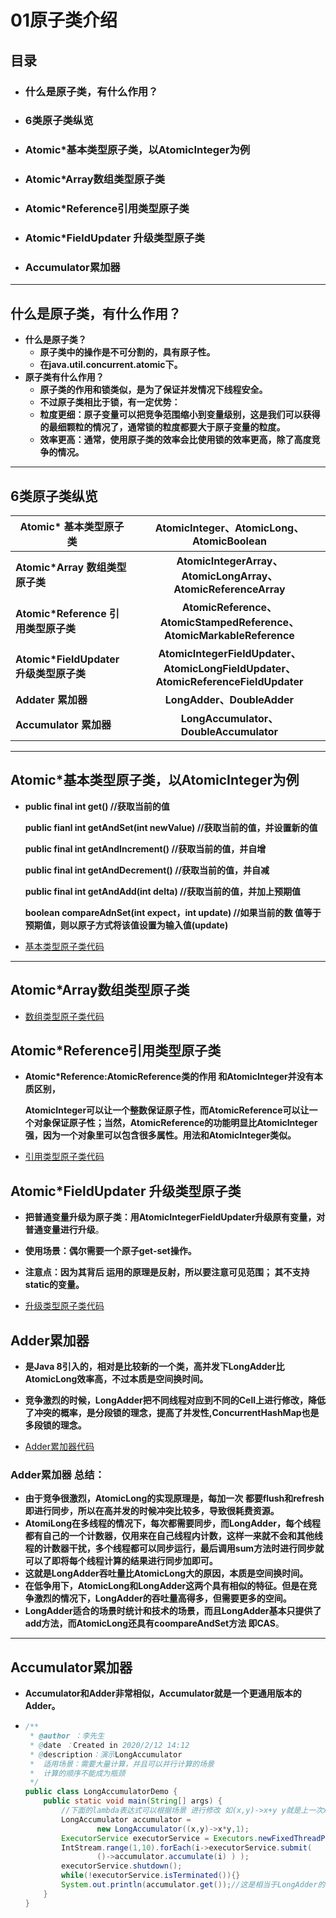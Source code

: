 # 01原子类介绍

## 目录

- ### 什么是原子类，有什么作用？

- ### 6类原子类纵览

- ### Atomic*基本类型原子类，以AtomicInteger为例

- ### Atomic*Array数组类型原子类

- ### Atomic*Reference引用类型原子类

- ### **Atomic*FieldUpdater 升级类型原子类**

- ### Accumulator累加器

------

## 什么是原子类，有什么作用？

- **什么是原子类？**
  - **原子类中的操作是不可分割的，具有原子性。**
  - **在java.util.concurrent.atomic下。**
- **原子类有什么作用？**
  - **原子类的作用和锁类似，是为了保证并发情况下线程安全。**
  - **不过原子类相比于锁，有一定优势：**
  - **粒度更细：原子变量可以把竞争范围缩小到变量级别，这是我们可以获得的最细颗粒的情况了，通常锁的粒度都要大于原子变量的粒度。**
  - **效率更高：通常，使用原子类的效率会比使用锁的效率更高，除了高度竞争的情况。**

------

## 6类原子类纵览

| Atomic* 基本类型原子类                 |           AtomicInteger、AtomicLong、AtomicBoolean           |
| -------------------------------------- | :----------------------------------------------------------: |
| **Atomic*Array 数组类型原子类**        | **AtomicIntegerArray、AtomicLongArray、AtomicReferenceArray** |
| **Atomic*Reference 引用类型原子类**    | **AtomicReference、AtomicStampedReference、AtomicMarkableReference** |
| **Atomic*FieldUpdater 升级类型原子类** | **AtomicIntegerFieldUpdater、AtomicLongFieldUpdater、AtomicReferenceFieldUpdater** |
| **Addater 累加器**                     |                  **LongAdder、DoubleAdder**                  |
| **Accumulator 累加器**                 |            **LongAccumulator、DoubleAccumulator**            |

------

## Atomic*基本类型原子类，以AtomicInteger为例

- **public final int get() //获取当前的值**

  **public fianl int getAndSet(int newValue) //获取当前的值，并设置新的值**

  **public final int getAndIncrement() //获取当前的值，并自增**

  **public final int getAndDecrement() //获取当前的值，并自减**

  **public final int getAndAdd(int delta) //获取当前的值，并加上预期值**

  **boolean compareAdnSet(int expect，int update) //如果当前的数 值等于预期值，则以原子方式将该值设置为输入值(update)**

-  [基本类型原子类代码](https://github.com/LGSKOKO/Concurrent_Java/blob/master/08atomic和CAS/02Atomic基本类型原子类代码.md) 

------

## Atomic*Array数组类型原子类

-  [数组类型原子类代码](https://github.com/LGSKOKO/Concurrent_Java/blob/master/08atomic和CAS/03AtomicArray数组类型原子类代码.md) 

## Atomic*Reference引用类型原子类

- **Atomic*Reference:AtomicReference类的作用 和AtomicInteger并没有本质区别，**

  **AtomicInteger可以让一个整数保证原子性，而AtomicReference可以让一个对象保证原子性；当然，AtomicReference的功能明显比AtomicInteger强，因为一个对象里可以包含很多属性。用法和AtomicInteger类似。**

-  [引用类型原子类代码](https://github.com/LGSKOKO/Concurrent_Java/blob/master/08atomic和CAS/04AtomicReference引用类型原子类代码.md) 

## **Atomic*FieldUpdater 升级类型原子类**

- **把普通变量升级为原子类：用AtomicIntegerFieldUpdater升级原有变量，对普通变量进行升级**。

- **使用场景：偶尔需要一个原子get-set操作。**

- **注意点：因为其背后 运用的原理是反射，所以要注意可见范围； 其不支持static的变量。**

-  [升级类型原子类代码](https://github.com/LGSKOKO/Concurrent_Java/blob/master/08atomic和CAS/05AtomicFieldUpdater升级类型原子类代码.md) 

## Adder累加器

- **是Java 8引入的，相对是比较新的一个类，高并发下LongAdder比AtomicLong效率高，不过本质是空间换时间。**

- **竞争激烈的时候，LongAdder把不同线程对应到不同的Cell上进行修改，降低了冲突的概率，是分段锁的理念，提高了并发性,ConcurrentHashMap也是多段锁的理念。**

-  [Adder累加器代码](https://github.com/LGSKOKO/Concurrent_Java/blob/master/08atomic和CAS/06Adder累加器代码.md) 

### **Adder累加器  总结：**

  -  **由于竞争很激烈，AtomicLong的实现原理是，每加一次 都要flush和refresh即进行同步，所以在高并发的时候冲突比较多，导致很耗费资源。**
  -   **AtomiLong在多线程的情况下，每次都需要同步，而LongAdder，每个线程都有自己的一个计数器，仅用来在自己线程内计数，这样一来就不会和其他线程的计数器干扰，多个线程都可以同步运行，最后调用sum方法时进行同步就可以了即将每个线程计算的结果进行同步加即可。**
  - **这就是LongAdder吞吐量比AtomicLong大的原因，本质是空间换时间。**
  -  **在低争用下，AtomicLong和LongAdder这两个具有相似的特征。但是在竞争激烈的情况下，LongAdder的吞吐量高得多，但需要更多的空间。**
  - **LongAdder适合的场景时统计和技术的场景，而且LongAdder基本只提供了add方法，而AtomicLong还具有coompareAndSet方法 即CAS**。

------

## Accumulator累加器

- **Accumulator和Adder非常相似，Accumulator就是一个更通用版本的Adder。**

- ```java
  /**
   * @author ：李先生
   * @date ：Created in 2020/2/12 14:12
   * @description：演示LongAccumulator
   *  适用场景：需要大量计算，并且可以并行计算的场景
   *  计算的顺序不能成为瓶颈
   */
  public class LongAccumulatorDemo {
      public static void main(String[] args) {
          //下面的lambda表达式可以根据场景 进行修改 如(x,y)->x+y y就是上一次x*y的值
          LongAccumulator accumulator =
                  new LongAccumulator((x,y)->x*y,1);
          ExecutorService executorService = Executors.newFixedThreadPool(8);
          IntStream.range(1,10).forEach(i->executorService.submit(
                  ()->accumulator.accumulate(i) ) );
          executorService.shutdown();
          while(!executorService.isTerminated()){}
          System.out.println(accumulator.get());//这是相当于LongAdder的sum方法 唯一同步
      }
  }
  ```

